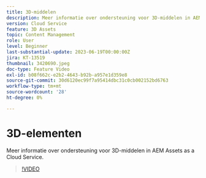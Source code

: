 ```yaml
---
title: 3D-middelen
description: Meer informatie over ondersteuning voor 3D-middelen in AEM Assets as a Cloud Service.
version: Cloud Service
feature: 3D Assets
topic: Content Management
role: User
level: Beginner
last-substantial-update: 2023-06-19T00:00:00Z
jira: KT-13519
thumbnail: 3420690.jpeg
doc-type: Feature Video
exl-id: b08f662c-e2b2-4643-b92b-a957e1d359e8
source-git-commit: 30d6120ec99f7a95414dbc31c0cb002152bd6763
workflow-type: tm+mt
source-wordcount: '28'
ht-degree: 0%

---
```


# 3D-elementen

Meer informatie over ondersteuning voor 3D-middelen in AEM Assets as a Cloud Service.

>[!VIDEO](https://video.tv.adobe.com/v/3420690/?learn=on)
